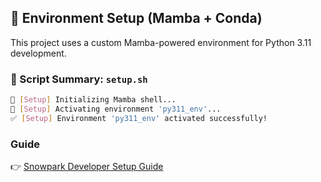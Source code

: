 ## 🚀 Environment Setup (Mamba + Conda)

This project uses a custom Mamba-powered environment for Python 3.11 development.

### 🧰 Script Summary: `setup.sh`

```bash
🔧 [Setup] Initializing Mamba shell...
🚀 [Setup] Activating environment 'py311_env'...
✅ [Setup] Environment 'py311_env' activated successfully!

```
### Guide
👉 [Snowpark Developer Setup Guide](/workspaces/snowparkdev/docs/snowpark-setup.md)

